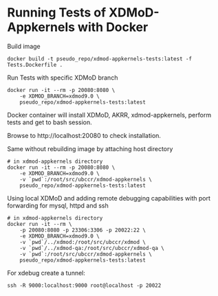 # Running Tests of XDMoD-Appkernels with Docker

Build image

```shell script
docker build -t pseudo_repo/xdmod-appkernels-tests:latest -f Tests.Dockerfile .
```

Run Tests with specific XDMoD branch

```shell script
docker run -it --rm -p 20080:8080 \
    -e XDMOD_BRANCH=xdmod9.0 \
    pseudo_repo/xdmod-appkernels-tests:latest
```

Docker container will install XDMoD, AKRR, xdmod-appkernels, perform tests and get to bash session.

Browse to http://localhost:20080 to check installation.


Same without rebuilding image by attaching host directory

```shell script
# in xdmod-appkernels directory
docker run -it --rm -p 20080:8080 \
    -e XDMOD_BRANCH=xdmod9.0 \
    -v `pwd`:/root/src/ubccr/xdmod-appkernels \
    pseudo_repo/xdmod-appkernels-tests:latest
```

Using local XDMoD and adding remote debugging capabilities with port forwarding for mysql, httpd and ssh
```shell script
# in xdmod-appkernels directory
docker run -it --rm \
    -p 20080:8080 -p 23306:3306 -p 20022:22 \
    -e XDMOD_BRANCH=xdmod9.0 \
    -v `pwd`/../xdmod:/root/src/ubccr/xdmod \
    -v `pwd`/../xdmod-qa:/root/src/ubccr/xdmod-qa \
    -v `pwd`:/root/src/ubccr/xdmod-appkernels \
    pseudo_repo/xdmod-appkernels-tests:latest
```

For xdebug create a tunnel:
```shell script
ssh -R 9000:localhost:9000 root@localhost -p 20022
```
